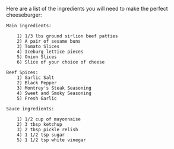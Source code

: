 Here are a list of the ingredients you will need to make the perfect cheeseburger:

    Main ingredients:

        1) 1/3 lbs ground sirlion beef patties
        2) A pair of sesame buns
        3) Tomato Slices
        4) Iceburg lettice pieces
        5) Onion Slices
        6) Slice of your choice of cheese

    Beef Spices:
        1) Garlic Salt
        2) Black Pepper
        3) Montrey's Steak Seasoning
        4) Sweet and Smoky Seasoning
        5) Fresh Garlic

    Sauce ingredients: 

        1) 1/2 cup of mayonnaise
        2) 3 tbsp ketchup
        3) 2 tbsp pickle relish
        4) 1 1/2 tsp sugar
        5) 1 1/2 tsp white vinegar